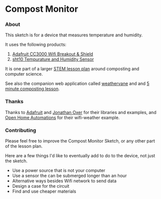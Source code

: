 Compost Monitor
=====

### About
This sketch is for a device that measures temperature and humidity.

It uses the following products:

1. [Adafruit CC3000 Wifi Breakout & Shield](https://www.adafruit.com/products/1469)
2. [sht10 Tempurature and Humidity Sensor](http://www.adafruit.com/product/1298)

It is one part of a larger [STEM lesson plan](https://github.com/jsimms/compost-instructions) around composting and computer science.

See also the companion web application called [weathervane](https://github.com/jsimms/weathervane) and and [5 minute composting lesson](https://medium.com/@jdsimms/quick-composting-lesson-5ebdf1ad31c5). 

### Thanks
Thanks to [Adafruit](https://github.com/adafruit/Adafruit_CC3000_Library) and [Jonathan Oxer](https://github.com/practicalarduino/SHT1x) for their libraries and examples, and [Open Home Automations](https://github.com/openhomeautomation/wifi-weather-station) for their wifi-weather example.

### Contributing
Please feel free to improve the Compost Monitor Sketch, or any other part of the lesson plan.

Here are a few things I'd like to eventually add to do to the device, not just the sketch.
* Use a power source that is not your computer
* Use a sensor the can be submerged longer than an hour
* Alternative ways besides Wifi network to send data  
* Design a case for the circuit
* Find and use cheaper materials
